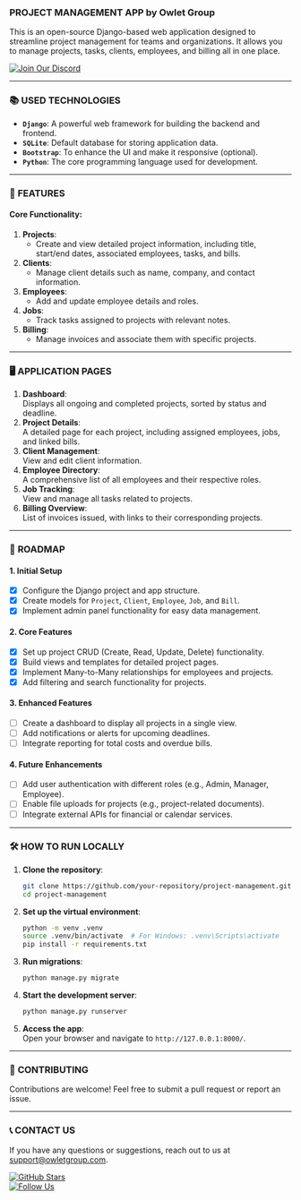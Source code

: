 ### **PROJECT MANAGEMENT APP by Owlet Group**  
This is an open-source Django-based web application designed to streamline project management for teams and organizations. It allows you to manage projects, tasks, clients, employees, and billing all in one place.  

[![Join Our Discord](https://img.shields.io/badge/Join%20Our%20Discord-7289DA?style=for-the-badge&logo=discord&logoColor=white)](https://discord.gg/mXkkp4JaCe)

---

### 📚 **USED TECHNOLOGIES**  
- **`Django`**: A powerful web framework for building the backend and frontend.  
- **`SQLite`**: Default database for storing application data.  
- **`Bootstrap`**: To enhance the UI and make it responsive (optional).  
- **`Python`**: The core programming language used for development.  

---

### 📘 **FEATURES**  
#### Core Functionality:  
1. **Projects**:  
   - Create and view detailed project information, including title, start/end dates, associated employees, tasks, and bills.  
2. **Clients**:  
   - Manage client details such as name, company, and contact information.  
3. **Employees**:  
   - Add and update employee details and roles.  
4. **Jobs**:  
   - Track tasks assigned to projects with relevant notes.  
5. **Billing**:  
   - Manage invoices and associate them with specific projects.  

---

### 🖥️ **APPLICATION PAGES**  
1. **Dashboard**:  
   Displays all ongoing and completed projects, sorted by status and deadline.  
2. **Project Details**:  
   A detailed page for each project, including assigned employees, jobs, and linked bills.  
3. **Client Management**:  
   View and edit client information.  
4. **Employee Directory**:  
   A comprehensive list of all employees and their respective roles.  
5. **Job Tracking**:  
   View and manage all tasks related to projects.  
6. **Billing Overview**:  
   List of invoices issued, with links to their corresponding projects.  

---

### 🌟 **ROADMAP**  

#### **1. Initial Setup**  
- [x] Configure the Django project and app structure.  
- [x] Create models for `Project`, `Client`, `Employee`, `Job`, and `Bill`.  
- [x] Implement admin panel functionality for easy data management.  

#### **2. Core Features**  
- [x] Set up project CRUD (Create, Read, Update, Delete) functionality.  
- [x] Build views and templates for detailed project pages.  
- [x] Implement Many-to-Many relationships for employees and projects.  
- [x] Add filtering and search functionality for projects.  

#### **3. Enhanced Features**  
- [ ] Create a dashboard to display all projects in a single view.  
- [ ] Add notifications or alerts for upcoming deadlines.  
- [ ] Integrate reporting for total costs and overdue bills.  

#### **4. Future Enhancements**  
- [ ] Add user authentication with different roles (e.g., Admin, Manager, Employee).  
- [ ] Enable file uploads for projects (e.g., project-related documents).  
- [ ] Integrate external APIs for financial or calendar services.  

---

### 🛠️ **HOW TO RUN LOCALLY**  
1. **Clone the repository**:  
   ```bash  
   git clone https://github.com/your-repository/project-management.git  
   cd project-management  
   ```  

2. **Set up the virtual environment**:  
   ```bash  
   python -m venv .venv  
   source .venv/bin/activate  # For Windows: .venv\Scripts\activate  
   pip install -r requirements.txt  
   ```  

3. **Run migrations**:  
   ```bash  
   python manage.py migrate  
   ```  

4. **Start the development server**:  
   ```bash  
   python manage.py runserver  
   ```  

5. **Access the app**:  
   Open your browser and navigate to `http://127.0.0.1:8000/`.  

---

### 🤝 **CONTRIBUTING**  
Contributions are welcome! Feel free to submit a pull request or report an issue.  

---

### 📞 **CONTACT US**  
If you have any questions or suggestions, reach out to us at [support@owletgroup.com](mailto:support@owletgroup.com).  

[![GitHub Stars](https://img.shields.io/github/stars/ckuly/project-handling)](https://github.com/your-repository/project-management)  
[![Follow Us](https://img.shields.io/twitter/follow/kyukarago?style=social)](https://twitter.com/kyukarago)